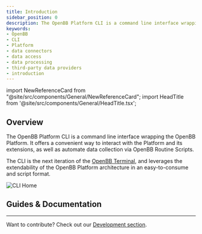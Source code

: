```yaml
---
title: Introduction
sidebar_position: 0
description: The OpenBB Platform CLI is a command line interface wrapping the OpenBB Platform. It offers a convenient way to interact with the Platform and its extensions, as well as automate data collection via OpenBB Routine Scripts. No experience with Python, or other programming languages, is required.
keywords:
- OpenBB
- CLI
- Platform
- data connectors
- data access
- data processing
- third-party data providers
- introduction
---
```


<!-- markdownlint-disable MD012 MD031 MD033 -->

import NewReferenceCard from "@site/src/components/General/NewReferenceCard";
import HeadTitle from '@site/src/components/General/HeadTitle.tsx';

<HeadTitle title="OpenBB Platform CLI Docs" />

## Overview

The OpenBB Platform CLI is a command line interface wrapping the OpenBB Platform. It offers a convenient way to interact with the Platform and its extensions, as well as automate data collection via OpenBB Routine Scripts.

The CLI is the next iteration of the [OpenBB Terminal](/platform), and leverages the extendability of the OpenBB Platform architecture in an easy-to-consume and script format.

![CLI Home](https://github.com/OpenBB-finance/OpenBBTerminal/assets/85772166/d1617c3b-c83d-4491-a7bc-986321fd7230)

## Guides & Documentation

<ul className="grid grid-cols-1 gap-4 -ml-6">
<NewReferenceCard
    title="Installation"
    description="An installation guide for the OpenBB Platform CLI."
    url="cli/installation"
/>
<NewReferenceCard
    title="Quick Start"
    description="A quick start guide for the OpenBB Platform CLI."
    url="cli/quickstart"
/>
<NewReferenceCard
    title="Configuration & Settings"
    description="An explanation of the settings and environment variables that customize the look and feel of the OpenBB Platform CLI."
    url="cli/configuration"
/>
<NewReferenceCard
    title="Hub Synchronization"
    description="An overview of the `/account` menu and synchronizing settings with the OpenBB Hub."
    url="cli/hub"
/>
<NewReferenceCard
    title="Data Sources"
    description="How-to switch providers for a command, and define the default source for a function."
    url="cli/data-sources"
/>
<NewReferenceCard
    title="OpenBBUserData Folder"
    description="The OpenBBUserData folder is where exports, routines, and other related files are saved."
    url="cli/openbbuserdata"
/>
<NewReferenceCard
    title="Interactive Tables"
    description="Understand how to sort, filter, hide columns, display more rows or export data on our tables."
    url="cli/interactive-tables"
/>
<NewReferenceCard
    title="Interactive Charts"
    description="Explore how to overlay charts, change titles, draw lines, add text and much more on our charts."
    url="cli/interactive-charts"
/>
</ul>

---

Want to contribute? Check out our [Development section](/platform/developer_guide).
